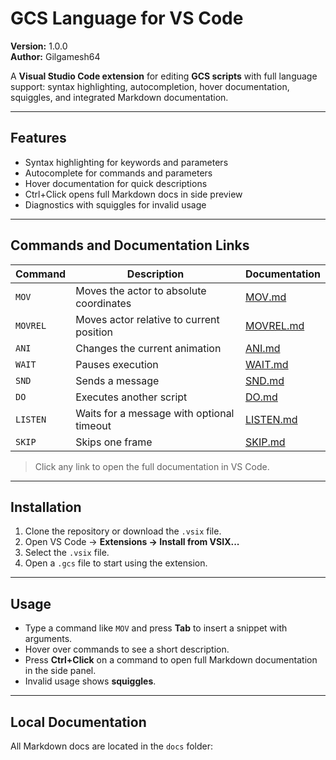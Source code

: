 # GCS Language for VS Code

**Version:** 1.0.0  
**Author:** Gilgamesh64  

A **Visual Studio Code extension** for editing **GCS scripts** with full language support: syntax highlighting, autocompletion, hover documentation, squiggles, and integrated Markdown documentation.

---

## Features

- Syntax highlighting for keywords and parameters
- Autocomplete for commands and parameters
- Hover documentation for quick descriptions
- Ctrl+Click opens full Markdown docs in side preview
- Diagnostics with squiggles for invalid usage

---

## Commands and Documentation Links

| Command | Description | Documentation |
|---------|-------------|---------------|
| `MOV` | Moves the actor to absolute coordinates | [MOV.md](docs/MOV.md) |
| `MOVREL` | Moves actor relative to current position | [MOVREL.md](docs/MOVREL.md) |
| `ANI` | Changes the current animation | [ANI.md](docs/ANI.md) |
| `WAIT` | Pauses execution | [WAIT.md](docs/WAIT.md) |
| `SND` | Sends a message | [SND.md](docs/SND.md) |
| `DO` | Executes another script | [DO.md](docs/DO.md) |
| `LISTEN` | Waits for a message with optional timeout | [LISTEN.md](docs/LISTEN.md) |
| `SKIP` | Skips one frame | [SKIP.md](docs/SKIP.md) |

> Click any link to open the full documentation in VS Code.

---

## Installation

1. Clone the repository or download the `.vsix` file.
2. Open VS Code → **Extensions → Install from VSIX...**
3. Select the `.vsix` file.
4. Open a `.gcs` file to start using the extension.

---

## Usage

- Type a command like `MOV` and press **Tab** to insert a snippet with arguments.
- Hover over commands to see a short description.
- Press **Ctrl+Click** on a command to open full Markdown documentation in the side panel.
- Invalid usage shows **squiggles**.

---

## Local Documentation

All Markdown docs are located in the `docs` folder:

